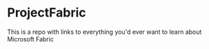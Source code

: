 # ProjectFabric
This is a repo with links to everything you'd ever want to learn about Microsoft Fabric
